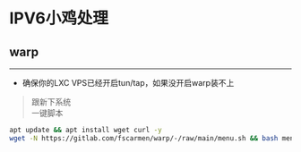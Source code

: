 # IPV6小鸡处理

## warp

---
-  确保你的LXC VPS已经开启tun/tap，如果没开启warp装不上
> 跟新下系统  
一键脚本
```bash
apt update && apt install wget curl -y
wget -N https://gitlab.com/fscarmen/warp/-/raw/main/menu.sh && bash menu.sh
```


